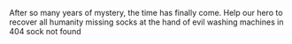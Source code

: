 After so many years of mystery, the time has finally come. Help our hero to recover all humanity missing socks at the hand of evil washing machines in 404 sock not found